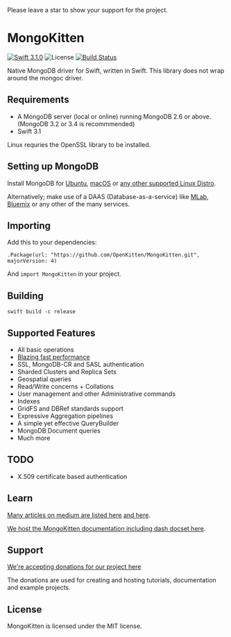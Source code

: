 Please leave a star to show your support for the project.

# MongoKitten

[![Swift 3.1.0](https://img.shields.io/badge/swift-3.1.0-green.svg)](https://swift.org)
![License](https://img.shields.io/github/license/openkitten/mongokitten.svg)
[![Build Status](https://travis-ci.org/OpenKitten/MongoKitten.svg?branch=mongokitten31)](https://travis-ci.org/OpenKitten/MongoKitten)

Native MongoDB driver for Swift, written in Swift. This library does not wrap around the mongoc driver.

## Requirements

- A MongoDB server (local or online) running MongoDB 2.6 or above. (MongoDB 3.2 or 3.4 is recommmended)
- Swift 3.1

Linux requries the OpenSSL library to be installed.

## Setting up MongoDB

Install MongoDB for [Ubuntu](https://docs.mongodb.com/master/tutorial/install-mongodb-on-ubuntu/), [macOS](https://docs.mongodb.com/master/tutorial/install-mongodb-on-os-x/) or [any other supported Linux Distro](https://docs.mongodb.com/master/administration/install-on-linux/).

Alternatively; make use of a DAAS (Database-as-a-service) like [MLab](https://mlab.com), [Bluemix](https://www.ibm.com/cloud-computing/bluemix/mongodb-hosting) or any other of the many services.

## Importing

Add this to your dependencies:

`.Package(url: "https://github.com/OpenKitten/MongoKitten.git", majorVersion: 4)`

And `import MongoKitten` in your project.

## Building

`swift build -c release`

## Supported Features

- All basic operations
- [Blazing fast performance](Performance.md)
- SSL, MongoDB-CR and SASL authentication
- Sharded Clusters and Replica Sets
- Geospatial queries
- Read/Write concerns + Collations
- User management and other Administrative commands
- Indexes
- GridFS and DBRef standards support
- Expressive Aggregation pipelines
- A simple yet effective QueryBuilder
- MongoDB Document queries
- Much more

## TODO

- X.509 certificate based authentication

## Learn

[Many articles on medium are listed here](https://www.reddit.com/r/swift/comments/65bvre/a_rapidly_growing_list_of_mongokittenswift_guides/) [and here](http://beta.openkitten.org).

[We host the MongoKitten documentation including dash docset here](http://mongokitten.openkitten.org/).

## Support

[We're accepting donations for our project here](https://opencollective.com/mongokitten)

The donations are used for creating and hosting tutorials, documentation and example projects.

## License

MongoKitten is licensed under the MIT license.
